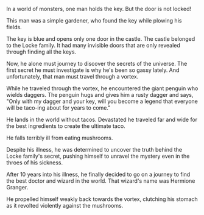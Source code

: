 In a world of monsters, one man holds the key. But the door is not locked!

This man was a simple gardener, who found the key while plowing his fields.  

The key is blue and opens only one door in the castle. The castle belonged to the Locke family. It had many invisible doors that are only revealed through finding all the keys.

Now, he alone must journey to discover the secrets of the universe.  The first secret he must investigate is why he's been so gassy lately. And unfortunately, that man must travel through a vortex.

While he traveled through the vortex, he encountered the giant penguin who wields daggers. The penguin hugs and gives him a rusty dagger and says, "Only with my dagger and your key, will you become a legend that everyone will be taco-ing about for years to come."

He lands in the world without tacos. Devastated he traveled far and wide for the best ingredients to create the ultimate taco.

He falls terribly ill from eating mushrooms. 

Despite his illness, he was determined to uncover the truth behind the Locke family's secret, pushing himself to unravel the mystery even in the throes of his sickness.

After 10 years into his illness, he finally decided to go on a journey to find the best doctor and wizard in the world. That wizard's name was Hermione Granger.

He propelled himself weakly back towards the vortex, clutching his stomach as it revolted violently against the mushrooms.